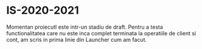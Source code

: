 # IS-2020-2021
Momentan proiecutl este intr-un stadiu de draft. Pentru a testa functionalitatea care nu este inca complet terminata la operatiile de client si cont, am scris in prima linie din Launcher cum am facut.
